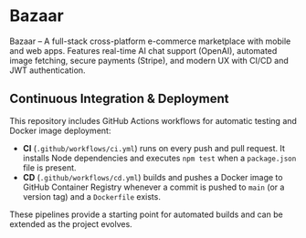 # Bazaar
Bazaar – A full-stack cross-platform e-commerce marketplace with mobile and web apps. Features real-time AI chat support (OpenAI), automated image fetching, secure payments (Stripe), and modern UX with CI/CD and JWT authentication.

## Continuous Integration & Deployment
This repository includes GitHub Actions workflows for automatic testing and Docker image deployment:

- **CI** (`.github/workflows/ci.yml`) runs on every push and pull request. It installs Node dependencies and executes `npm test` when a `package.json` file is present.
- **CD** (`.github/workflows/cd.yml`) builds and pushes a Docker image to GitHub Container Registry whenever a commit is pushed to `main` (or a version tag) and a `Dockerfile` exists.

These pipelines provide a starting point for automated builds and can be extended as the project evolves.
